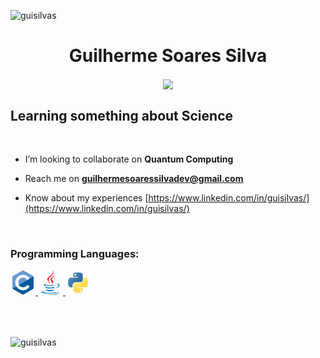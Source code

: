 <!-- View count -->
<p align="left"> <img src="https://komarev.com/ghpvc/?username=guisilvas&label=Profile%20views&color=0e75b6&style=flat" alt="guisilvas" /> </p>

<!-- Title -->
<h1 align="center">Guilherme Soares Silva</h1>

<!-- Gif -->
<center><img align="center" width="400" src="https://media4.giphy.com/media/SVCSsoKU5v6ZJLk07n/giphy.gif"></center>

<!-- Subtitle -->
<h2 align="left">Learning something about Science</h2>

<br>

<!-- Contact -->
- I’m looking to collaborate on **Quantum Computing**

- Reach me on **guilhermesoaressilvadev@gmail.com**

- Know about my experiences [https://www.linkedin.com/in/guisilvas/](https://www.linkedin.com/in/guisilvas/)

<br>

<!-- Programming Language Section -->
<h3 align="left">Programming Languages:</h3>
<p align="left"> <a href="https://www.cprogramming.com/" target="_blank" rel="noreferrer"> <img src="https://raw.githubusercontent.com/devicons/devicon/master/icons/c/c-original.svg" alt="c" width="40" height="40"/> </a>  <a href="https://www.java.com" target="_blank" rel="noreferrer"> <img src="https://raw.githubusercontent.com/devicons/devicon/master/icons/java/java-original.svg" alt="java" width="40" height="40"/> </a>  <a href="https://www.python.org" target="_blank" rel="noreferrer"> <img src="https://raw.githubusercontent.com/devicons/devicon/master/icons/python/python-original.svg" alt="python" width="40" height="40"/> </a> </p>

<br>
<br>

<!-- Statistics -->
<p><img align="center" src="https://github-readme-streak-stats.herokuapp.com/?user=guisilvas&" alt="guisilvas" /></p>

